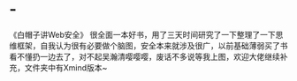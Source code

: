 # -
《白帽子讲Web安全》
    很全面一本好书，用了三天时间研究了一下整理了一下思维框架，自我认为很有必要做个脑图，安全本来就涉及很广，以前基础薄弱买了书看不懂扔一边去了，对不起吴瀚清嘤嘤嘤，废话不多说等我上图，欢迎大佬继续补充，文件夹中有Xmind版本~
